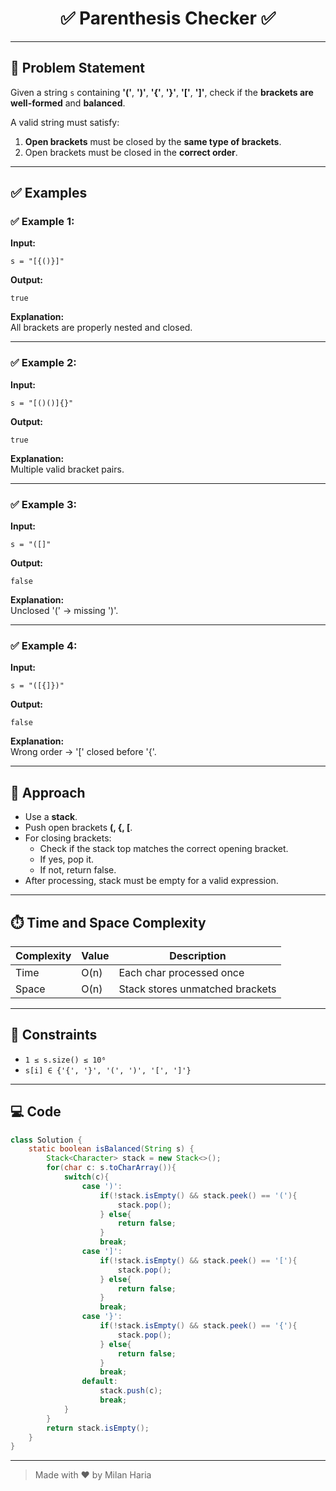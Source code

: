 <h1 align="center">✅ Parenthesis Checker ✅</h1>

---

## 📝 Problem Statement

Given a string `s` containing **'('**, **')'**, **'{'**, **'}'**, **'['**, **']'**, check if the **brackets are well-formed** and **balanced**.

A valid string must satisfy:
1. **Open brackets** must be closed by the **same type of brackets**.
2. Open brackets must be closed in the **correct order**.

---

## ✅ Examples

### ✅ Example 1:
**Input:**  
```
s = "[{()}]"
```

**Output:**  
```
true
```

**Explanation:**  
All brackets are properly nested and closed.

---

### ✅ Example 2:
**Input:**  
```
s = "[()()]{}"
```

**Output:**  
```
true
```

**Explanation:**  
Multiple valid bracket pairs.

---

### ✅ Example 3:
**Input:**  
```
s = "([]"
```

**Output:**  
```
false
```

**Explanation:**  
Unclosed '(' → missing ')'.

---

### ✅ Example 4:
**Input:**  
```
s = "([{]})"
```

**Output:**  
```
false
```

**Explanation:**  
Wrong order → '[' closed before '{'.

---

## 🧠 Approach

- Use a **stack**.
- Push open brackets **(, {, [**.
- For closing brackets:
  - Check if the stack top matches the correct opening bracket.
  - If yes, pop it.
  - If not, return false.
- After processing, stack must be empty for a valid expression.

---

## ⏱️ Time and Space Complexity

| Complexity | Value      | Description                       |
|------------|------------|-----------------------------------|
| Time       | O(n)       | Each char processed once          |
| Space      | O(n)       | Stack stores unmatched brackets   |

---

## 🎯 Constraints

- `1 ≤ s.size() ≤ 10⁶`
- `s[i] ∈ {'{', '}', '(', ')', '[', ']'}`

---

## 💻 Code

```java
class Solution {
    static boolean isBalanced(String s) {
        Stack<Character> stack = new Stack<>();
        for(char c: s.toCharArray()){
            switch(c){
                case ')':
                    if(!stack.isEmpty() && stack.peek() == '('){
                        stack.pop();
                    } else{
                        return false;
                    }
                    break;
                case ']':
                    if(!stack.isEmpty() && stack.peek() == '['){
                        stack.pop();
                    } else{
                        return false;
                    }
                    break;
                case '}':
                    if(!stack.isEmpty() && stack.peek() == '{'){
                        stack.pop();
                    } else{
                        return false;
                    }
                    break;
                default:
                    stack.push(c);
                    break;
            }
        }
        return stack.isEmpty();
    }
}
```

---

> Made with ❤️ by Milan Haria
